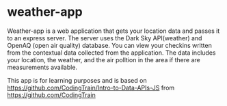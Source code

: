 # weather-app
Weather-app is a web application that gets your location data and passes it to an express server. The server uses the Dark Sky API(weather) and OpenAQ (open air quality) database.  You can view your checkins written from the contextual data collected from the application. The data includes your location, the weather, and the air polltion in the area if there are measurements available.

This app is for learning purposes and is based on https://github.com/CodingTrain/Intro-to-Data-APIs-JS from https://github.com/CodingTrain
